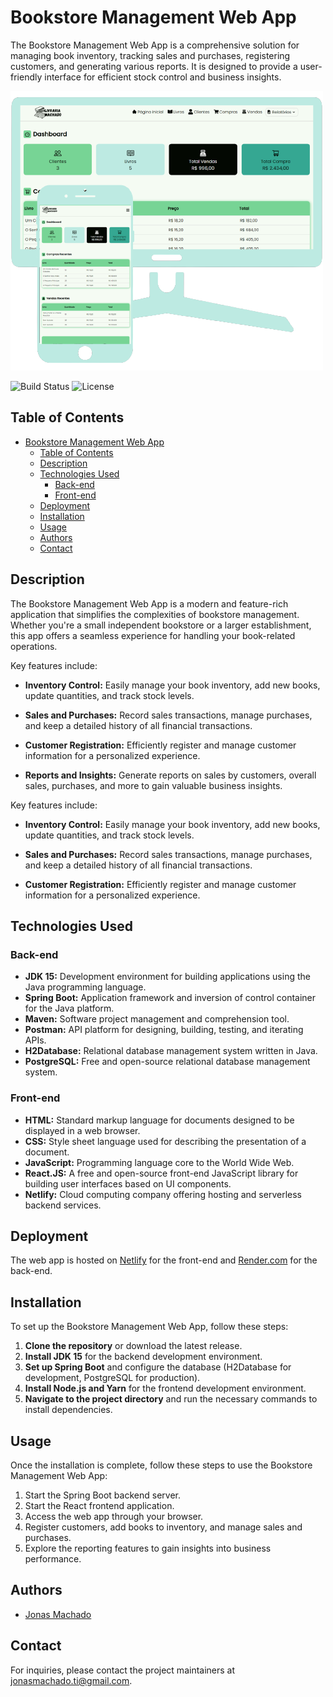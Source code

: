# Bookstore Management Web App

The Bookstore Management Web App is a comprehensive solution for managing book inventory, tracking sales and purchases, registering customers, and generating various reports. It is designed to provide a user-friendly interface for efficient stock control and business insights.

![Bookstore Management](./projeto/frontend/src/assets/img/bookstore-screenshot.png)

![Build Status](https://img.shields.io/badge/build-passing-brightgreen)
![License](https://img.shields.io/badge/license-MIT-blue)

## Table of Contents

- [Bookstore Management Web App](#bookstore-management-web-app)
  - [Table of Contents](#table-of-contents)
  - [Description](#description)
  - [Technologies Used](#technologies-used)
    - [Back-end](#back-end)
    - [Front-end](#front-end)
  - [Deployment](#deployment)
  - [Installation](#installation)
  - [Usage](#usage)
  - [Authors](#authors)
  - [Contact](#contact)
  
## Description

The Bookstore Management Web App is a modern and feature-rich application that simplifies the complexities of bookstore management. Whether you're a small independent bookstore or a larger establishment, this app offers a seamless experience for handling your book-related operations.

Key features include:

- **Inventory Control:** Easily manage your book inventory, add new books, update quantities, and track stock levels.
  
- **Sales and Purchases:** Record sales transactions, manage purchases, and keep a detailed history of all financial transactions.

- **Customer Registration:** Efficiently register and manage customer information for a personalized experience.

- **Reports and Insights:** Generate reports on sales by customers, overall sales, purchases, and more to gain valuable business insights.

Key features include:

- **Inventory Control:** Easily manage your book inventory, add new books, update quantities, and track stock levels.
  
- **Sales and Purchases:** Record sales transactions, manage purchases, and keep a detailed history of all financial transactions.

- **Customer Registration:** Efficiently register and manage customer information for a personalized experience.

## Technologies Used

### Back-end

- **JDK 15:** Development environment for building applications using the Java programming language.
- **Spring Boot:** Application framework and inversion of control container for the Java platform.
- **Maven:** Software project management and comprehension tool.
- **Postman:** API platform for designing, building, testing, and iterating APIs.
- **H2Database:** Relational database management system written in Java.
- **PostgreSQL:** Free and open-source relational database management system.

### Front-end

- **HTML:** Standard markup language for documents designed to be displayed in a web browser.
- **CSS:** Style sheet language used for describing the presentation of a document.
- **JavaScript:** Programming language core to the World Wide Web.
- **React.JS:** A free and open-source front-end JavaScript library for building user interfaces based on UI components.
- **Netlify:** Cloud computing company offering hosting and serverless backend services.

## Deployment

The web app is hosted on [Netlify](https://bookstore-jonas.netlify.app/) for the front-end and [Render.com](https://backend-bookstore-fwwu.onrender.com/) for the back-end.

## Installation

To set up the Bookstore Management Web App, follow these steps:

1. **Clone the repository** or download the latest release.
2.  **Install JDK 15** for the backend development environment.
3. **Set up Spring Boot** and configure the database (H2Database for development, PostgreSQL for production).
4. **Install Node.js and Yarn** for the frontend development environment.
5. **Navigate to the project directory** and run the necessary commands to install dependencies.

## Usage

Once the installation is complete, follow these steps to use the Bookstore Management Web App:

1. Start the Spring Boot backend server.
2. Start the React frontend application.
3. Access the web app through your browser.
4. Register customers, add books to inventory, and manage sales and purchases.
5. Explore the reporting features to gain insights into business performance.
   
## Authors

- [Jonas Machado](https://github.com/jonasmachados)

## Contact

For inquiries, please contact the project maintainers at [jonasmachado.ti@gmail.com](mailto:jonasmachado.ti@gmail.com).
